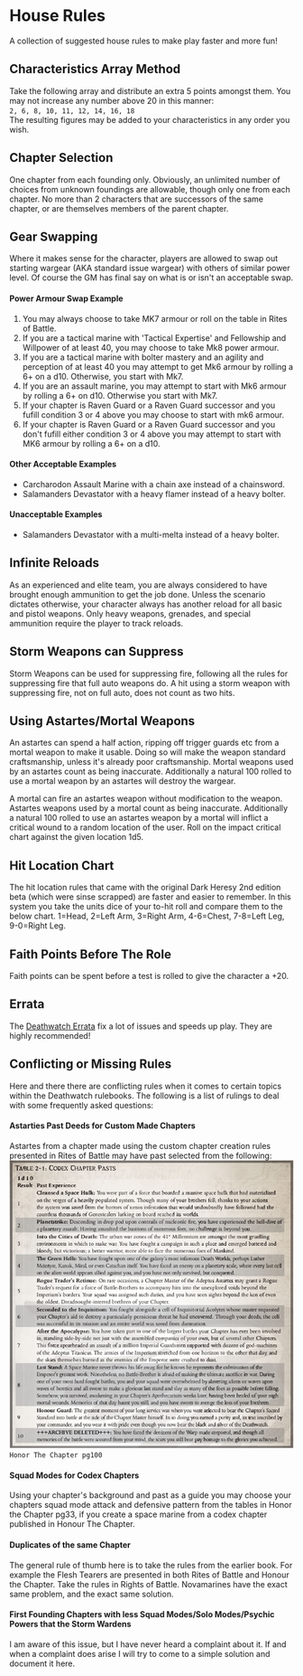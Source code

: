 # House Rules

A collection of suggested house rules to make play faster and more fun!

## Characteristics Array Method
Take the following array and distribute an extra 5 points amongst them. You may not increase any number above 20 in this manner:  
`2, 6, 8, 10, 11, 12, 14, 16, 18`  
The resulting figures may be added to your characteristics in any order you wish.

## Chapter Selection
One chapter from each founding only. Obviously, an unlimited number of choices from unknown foundings are allowable, though only one from each chapter. No more than 2 characters that are successors of the same chapter, or are themselves members of the parent chapter.

## Gear Swapping
Where it makes sense for the character, players are allowed to swap out starting wargear (AKA standard issue wargear) with others of similar power level. Of course the GM has final say on what is or isn't an acceptable swap.

#### Power Armour Swap Example
1. You may always choose to take MK7 armour or roll on the table in Rites of Battle.
2. If you are a tactical marine with 'Tactical Expertise' and Fellowship and Willpower of at least 40, you may choose to take Mk8 power armour.
3. If you are a tactical marine with bolter mastery and an agility and perception of at least 40 you may attempt to get Mk6 armour by rolling a 6+ on a d10. Otherwise, you start with Mk7.
4. If you are an assault marine, you may attempt to start with Mk6 armour by rolling a 6+ on d10. Otherwise you start with Mk7.
5. If your chapter is Raven Guard or a Raven Guard successor and you fufill condition 3 or 4 above you may choose to start with mk6 armour.
6. If your chapter is Raven Guard or a Raven Guard successor and you don't fufill either condition 3 or 4 above you may attempt to start with MK6 armour by rolling a 6+ on a d10.

#### Other Acceptable Examples
 * Carcharodon Assault Marine with a chain axe instead of a chainsword.
 * Salamanders Devastator with a heavy flamer instead of a heavy bolter.

#### Unacceptable Examples
 * Salamanders Devastator with a multi-melta instead of a heavy bolter.

## Infinite Reloads
As an experienced and elite team, you are always considered to have brought enough ammunition to get the job done. Unless the scenario dictates otherwise, your character always has another reload for all basic and pistol weapons. Only heavy weapons, grenades, and special ammunition require the player to track reloads.

## Storm Weapons can Suppress
Storm Weapons can be used for suppressing fire, following all the rules for suppressing fire that full auto weapons do. A hit using a storm weapon with suppressing fire, not on full auto, does not count as two hits.

## Using Astartes/Mortal Weapons
An astartes can spend a half action, ripping off trigger guards etc from a mortal weapon to make it usable. Doing so will make the weapon standard craftsmanship, unless it's already poor craftsmanship. Mortal weapons used by an astartes count as being inaccurate. Additionally a natural 100 rolled to use a mortal weapon by an astartes will destroy the wargear.

A mortal can fire an astartes weapon without modification to the weapon. Astartes weapons used by a mortal count as being inaccurate. Additionally a natural 100 rolled to use an astartes weapon by a mortal will inflict a critical wound to a random location of the user. Roll on the impact critical chart against the given location 1d5.

## Hit Location Chart
The hit location rules that came with the original Dark Heresy 2nd edition beta (which were sinse scrapped) are faster and  easier to remember. In this system you take the units dice of your to-hit roll and compare them to the below chart.
1=Head, 2=Left Arm, 3=Right Arm, 4-6=Chest, 7-8=Left Leg, 9-0=Right Leg.

## Faith Points Before The Role
Faith points can be spent before a test is rolled to give the character a +20.

## Errata
The [Deathwatch Errata](DeathwatchErrata.pdf) fix a lot of issues and speeds up play. They are highly recommended!

## Conflicting or Missing Rules
Here and there there are conflicting rules when it comes to certain topics within the Deathwatch rulebooks. The following is a list of rulings to deal with some frequently asked questions:

#### Astarties Past Deeds for Custom Made Chapters
Astartes from a chapter made using the custom chapter creation rules presented in Rites of Battle may have past selected from the following:  
![Codex Pasts](images/AstartesPasts.png "Codex Pasts")
`Honor The Chapter pg100`

#### Squad Modes for Codex Chapters
Using your chapter's background and past as a guide you may choose your chapters squad mode attack and defensive pattern from the tables in Honor the Chapter pg33, if you create a space marine from a codex chapter published in Honour The Chapter.

#### Duplicates of the same Chapter
The general rule of thumb here is to take the rules from the earlier book. For example the Flesh Tearers are presented in both Rites of Battle and Honour the Chapter. Take the rules in Rights of Battle. Novamarines have the exact same problem, and the exact same solution.

#### First Founding Chapters with less Squad Modes/Solo Modes/Psychic Powers that the Storm Wardens
I am aware of this issue, but I have never heard a complaint about it. If and when a complaint does arise I will try to come to a simple solution and document it here.
